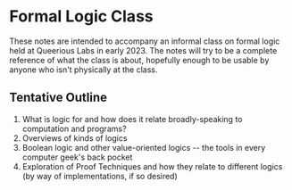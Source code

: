 # Formal Logic Class

These notes are intended to accompany an informal class on formal logic held at Queerious Labs in early 2023. The notes will try to be a complete reference of what the class is about, hopefully enough to be usable by anyone who isn't physically at the class.

## Tentative Outline

1. What is logic for and how does it relate broadly-speaking to computation and programs?
2. Overviews of kinds of logics
3. Boolean logic and other value-oriented logics -- the tools in every computer geek's back pocket
4. Exploration of Proof Techniques and how they relate to different logics (by way of implementations, if so desired)